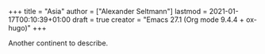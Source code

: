 +++
title = "Asia"
author = ["Alexander Seltmann"]
lastmod = 2021-01-17T00:10:39+01:00
draft = true
creator = "Emacs 27.1 (Org mode 9.4.4 + ox-hugo)"
+++

Another continent to describe.
